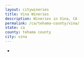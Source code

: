 ```yaml
---
layout: citywineries
title: Vina Wineries
description: Wineries in Vina, CA
permalink: /ca/tehama-county/vina/
state: ca
county: tehama county
city: vina
---
```

-
